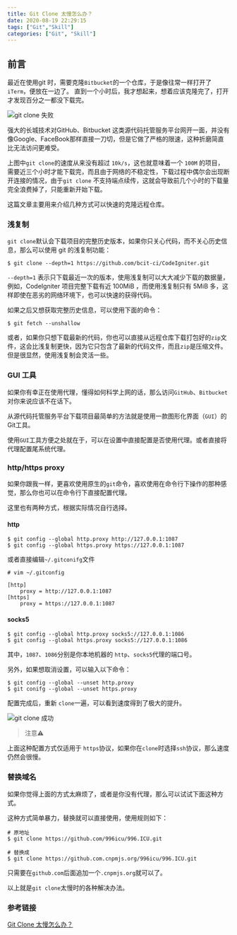 ```yaml
---
title: Git Clone 太慢怎么办？
date: 2020-08-19 22:29:15
tags: ["Git","Skill"]
categories: ["Git", "Skill"]
---
```


## 前言
最近在使用git 时，需要克隆`Bitbucket`的一个仓库，于是像往常一样打开了`iTerm`，便放在一边了。
直到一个小时后，我才想起来，想着应该克隆完了，打开才发现百分之一都没下载完。

![git clone 失败](https://cdn.jsdelivr.net/gh/0xAiKang/CDN/blog/images/20200908092611.png)

强大的长城技术对GitHub、Bitbucket 这类源代码托管服务平台网开一面，并没有像Google、FaceBook那样直接一刀切，但是它做了严格的限速，这种折磨简直比无法访问更难受。

上图中`git clone`的速度从来没有超过 `10k/s`，这也就意味着一个 `100M` 的项目，需要近三个小时才能下载完，而且由于网络的不稳定性，下载过程中偶尔会出现断开连接的情况，由于`git clone` 不支持端点续传，这就会导致前几个小时的下载量完全浪费掉了，只能重新开始下载。

这篇文章主要用来介绍几种方式可以快速的克隆远程仓库。

### 浅复制
`git clone`默认会下载项目的完整历史版本，如果你只关心代码，而不关心历史信息，那么可以使用 git 的浅复制功能：

```
$ git clone --depth=1 https://github.com/bcit-ci/CodeIgniter.git
```
`--depth=1` 表示只下载最近一次的版本，使用浅复制可以大大减少下载的数据量，例如，CodeIgniter 项目完整下载有近 100MiB ，而使用浅复制只有 5MiB 多，这样即使在恶劣的网络环境下，也可以快速的获得代码。

如果之后又想获取完整历史信息，可以使用下面的命令：
```
$ git fetch --unshallow
```
或者，如果你只想下载最新的代码，你也可以直接从远程仓库下载打包好的`zip`文件，这会比浅复制更快，因为它只包含了最新的代码文件，而且`zip`是压缩文件。但是很显然，使用浅复制会灵活一些。

### GUI 工具
如果你有幸正在使用代理，懂得如何科学上网的话，那么访问`GitHub`、`Bitbucket`对你来说应该不在话下。

从源代码托管服务平台下载项目最简单的方法就是使用一款图形化界面（`GUI`）的Git工具。

使用`GUI`工具方便之处就在于，可以在设置中直接配置是否使用代理。或者直接将代理配置尾系统代理。

### http/https proxy
如果你跟我一样，更喜欢使用原生的`git`命令，喜欢使用在命令行下操作的那种感觉，那么你也可以在命令行下直接配置代理。

这里也有两种方式，根据实际情况自行选择。
#### http
```
$ git config --global http.proxy http://127.0.0.1:1087
$ git config --global https.proxy https://127.0.0.1:1087
```

或者直接编辑`~/.gitconifg`文件
```
# vim ~/.gitconfig

[http]
	proxy = http://127.0.0.1:1087
[https]
	proxy = https://127.0.0.1:1087
```

#### socks5
```
$ git config --global http.proxy socks5://127.0.0.1:1086
$ git config --global https.proxy socks5://127.0.0.1:1086
```

其中，`1087`、`1086`分别是你本地机器的 `http`、`socks5`代理的端口号。 

另外，如果想取消设置，可以输入以下命令：
```
$ git config --global --unset http.proxy
$ git conifg --global --unset https.proxy
```

配置完成后，重新 `clone`一遍，可以看到速度得到了极大的提升。

![git clone 成功](https://cdn.jsdelivr.net/gh/0xAiKang/CDN/blog/images/20200908092634.png)

> 注意⚠️

上面这种配置方式仅适用于 `https`协议，如果你在`clone`时选择`ssh`协议，那么速度仍然会很慢。

### 替换域名
如果你觉得上面的方式太麻烦了，或者是你没有代理，那么可以试试下面这种方式。

这种方式简单暴力，替换就可以直接使用，使用规则如下：
```
# 原地址
$ git clone https://github.com/996icu/996.ICU.git

# 替换成
$ git clone https://github.com.cnpmjs.org/996icu/996.ICU.git
```
只需要在`github.com`后面追加一个`.cnpmjs.org`就可以了。

以上就是`git clone`太慢时的各种解决办法。

### 参考链接
[Git Clone 太慢怎么办？](https://www.aneasystone.com/archives/2015/08/git-clone-faster.html)